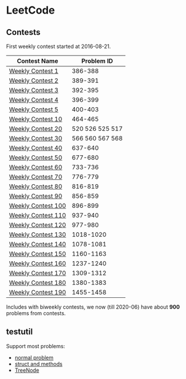 # LeetCode

## Contests

First weekly contest started at 2016-08-21.

|Contest Name|Problem ID|
|---|---|
|[Weekly Contest 1](https://leetcode.com/contest/warm-up-contest)|386-388|
|[Weekly Contest 2](https://leetcode.com/contest/leetcode-weekly-contest-2)|389-391|
|[Weekly Contest 3](https://leetcode.com/contest/leetcode-weekly-contest-3)|392-395|
|[Weekly Contest 4](https://leetcode.com/contest/leetcode-weekly-contest-4)|396-399|
|[Weekly Contest 5](https://leetcode.com/contest/leetcode-weekly-contest-5)|400-403|
|[Weekly Contest 10](https://leetcode.com/contest/leetcode-weekly-contest-10)|464-465|
|[Weekly Contest 20](https://leetcode.com/contest/leetcode-weekly-contest-20)|520 526 525 517|
|[Weekly Contest 30](https://leetcode.com/contest/leetcode-weekly-contest-30)|566 560 567 568|
|[Weekly Contest 40](https://leetcode.com/contest/leetcode-weekly-contest-40)|637-640|
|[Weekly Contest 50](https://leetcode.com/contest/leetcode-weekly-contest-50)|677-680|
|[Weekly Contest 60](https://leetcode.com/contest/weekly-contest-60)|733-736|
|[Weekly Contest 70](https://leetcode.com/contest/weekly-contest-70)|776-779|
|[Weekly Contest 80](https://leetcode.com/contest/weekly-contest-80)|816-819|
|[Weekly Contest 90](https://leetcode.com/contest/weekly-contest-90)|856-859|
|[Weekly Contest 100](https://leetcode.com/contest/weekly-contest-100)|896-899|
|[Weekly Contest 110](https://leetcode.com/contest/weekly-contest-110)|937-940|
|[Weekly Contest 120](https://leetcode.com/contest/weekly-contest-120)|977-980|
|[Weekly Contest 130](https://leetcode.com/contest/weekly-contest-130)|1018-1020|
|[Weekly Contest 140](https://leetcode.com/contest/weekly-contest-140)|1078-1081|
|[Weekly Contest 150](https://leetcode.com/contest/weekly-contest-150)|1160-1163|
|[Weekly Contest 160](https://leetcode.com/contest/weekly-contest-160)|1237-1240|
|[Weekly Contest 170](https://leetcode.com/contest/weekly-contest-170)|1309-1312|
|[Weekly Contest 180](https://leetcode.com/contest/weekly-contest-180)|1380-1383|
|[Weekly Contest 190](https://leetcode.com/contest/weekly-contest-190)|1455-1458|

Includes with biweekly contests, we now (till 2020-06) have about **900** problems from contests.

## testutil

Support most problems:

- [normal problem](biweekly/27/c/c_test.go)
- [struct and methods](182/c/c_test.go)
- [TreeNode](190/c/c_test.go)
